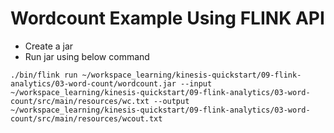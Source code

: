 
# Wordcount Example Using FLINK API

- Create a jar 
- Run jar using below command
```
./bin/flink run ~/workspace_learning/kinesis-quickstart/09-flink-analytics/03-word-count/wordcount.jar --input ~/workspace_learning/kinesis-quickstart/09-flink-analytics/03-word-count/src/main/resources/wc.txt --output  ~/workspace_learning/kinesis-quickstart/09-flink-analytics/03-word-count/src/main/resources/wcout.txt 
```
